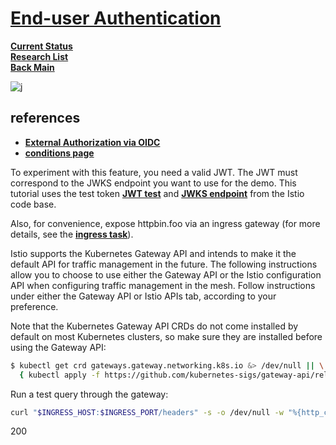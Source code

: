 # **[End-user Authentication](https://istio.io/latest/docs/tasks/security/authentication/authn-policy/#end-user-authentication)**

**[Current Status](../../../../development/status/weekly/current_status.md)**\
**[Research List](../../../../research/research_list.md)**\
**[Back Main](../../../../README.md)**

![j](https://cdn.sanity.io/images/141x4uzu/production/c4ac5fa7137769d84630fd3d1fac135b1ee94c39-6336x4292.png)

## references

- **[External Authorization via OIDC](https://www.digihunch.com/2022/02/istio-external-authorization/)**
- **[conditions page](https://istio.io/latest/docs/reference/config/security/conditions/)**

To experiment with this feature, you need a valid JWT. The JWT must correspond to the JWKS endpoint you want to use for the demo. This tutorial uses the test token **[JWT test](https://raw.githubusercontent.com/istio/istio/release-1.24/security/tools/jwt/samples/demo.jwt)** and **[JWKS endpoint](https://raw.githubusercontent.com/istio/istio/release-1.24/security/tools/jwt/samples/jwks.json)** from the Istio code base.

Also, for convenience, expose httpbin.foo via an ingress gateway (for more details, see the **[ingress task](https://istio.io/latest/docs/tasks/traffic-management/ingress/)**).

Istio supports the Kubernetes Gateway API and intends to make it the default API for traffic management in the future. The following instructions allow you to choose to use either the Gateway API or the Istio configuration API when configuring traffic management in the mesh. Follow instructions under either the Gateway API or Istio APIs tab, according to your preference.

Note that the Kubernetes Gateway API CRDs do not come installed by default on most Kubernetes clusters, so make sure they are installed before using the Gateway API:

```bash
$ kubectl get crd gateways.gateway.networking.k8s.io &> /dev/null || \
  { kubectl apply -f https://github.com/kubernetes-sigs/gateway-api/releases/download/v1.2.0/standard-install.yaml; }
```

Run a test query through the gateway:

```bash
curl "$INGRESS_HOST:$INGRESS_PORT/headers" -s -o /dev/null -w "%{http_code}\n"
```

200
